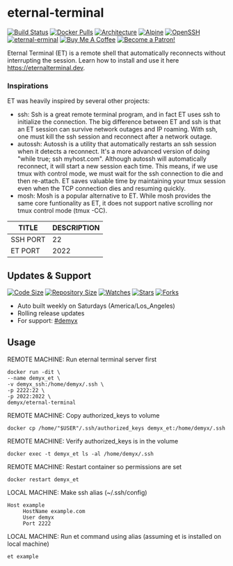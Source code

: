 # eternal-terminal
[![Build Status](https://img.shields.io/travis/demyxco/eternal-terminal?style=flat)](https://travis-ci.org/demyxco/eternal-terminal)
[![Docker Pulls](https://img.shields.io/docker/pulls/demyx/eternal-terminal?style=flat&color=blue)](https://hub.docker.com/r/demyx/eternal-terminal)
[![Architecture](https://img.shields.io/badge/linux-amd64-important?style=flat&color=blue)](https://hub.docker.com/r/demyx/eternal-terminal)
[![Alpine](https://img.shields.io/badge/alpine-3.12.3-informational?style=flat&color=blue)](https://hub.docker.com/r/demyx/eternal-terminal)
[![OpenSSH](https://img.shields.io/badge/openssh-8.3p1-informational?style=flat&color=blue)](https://hub.docker.com/r/demyx/eternal-terminal)
[![eternal-erminal](https://img.shields.io/badge/et-6.0.13-informational?style=flat&color=blue)](https://hub.docker.com/r/demyx/eternal-terminal)
[![Buy Me A Coffee](https://img.shields.io/badge/buy_me_coffee-$5-informational?style=flat&color=blue)](https://www.buymeacoffee.com/VXqkQK5tb)
[![Become a Patron!](https://img.shields.io/badge/become%20a%20patron-$5-informational?style=flat&color=blue)](https://www.patreon.com/bePatron?u=23406156)

Eternal Terminal (ET) is a remote shell that automatically reconnects without interrupting the session. Learn how to install and use it here https://eternalterminal.dev.

### Inspirations
ET was heavily inspired by several other projects:
* ssh: Ssh is a great remote terminal program, and in fact ET uses ssh to initialize the connection. The big difference between ET and ssh is that an ET session can survive network outages and IP roaming. With ssh, one must kill the ssh session and reconnect after a network outage.
* autossh: Autossh is a utility that automatically restarts an ssh session when it detects a reconnect. It's a more advanced version of doing "while true; ssh myhost.com". Although autossh will automatically reconnect, it will start a new session each time. This means, if we use tmux with control mode, we must wait for the ssh connection to die and then re-attach. ET saves valuable time by maintaining your tmux session even when the TCP connection dies and resuming quickly.
* mosh: Mosh is a popular alternative to ET. While mosh provides the same core funtionality as ET, it does not support native scrolling nor tmux control mode (tmux -CC).

TITLE | DESCRIPTION
--- | ---
SSH PORT | 22
ET PORT | 2022

## Updates & Support
[![Code Size](https://img.shields.io/github/languages/code-size/demyxco/eternal-terminal?style=flat&color=blue)](https://github.com/demyxco/eternal-terminal)
[![Repository Size](https://img.shields.io/github/repo-size/demyxco/eternal-terminal?style=flat&color=blue)](https://github.com/demyxco/eternal-terminal)
[![Watches](https://img.shields.io/github/watchers/demyxco/eternal-terminal?style=flat&color=blue)](https://github.com/demyxco/eternal-terminal)
[![Stars](https://img.shields.io/github/stars/demyxco/eternal-terminal?style=flat&color=blue)](https://github.com/demyxco/eternal-terminal)
[![Forks](https://img.shields.io/github/forks/demyxco/eternal-terminal?style=flat&color=blue)](https://github.com/demyxco/eternal-terminal)

* Auto built weekly on Saturdays (America/Los_Angeles)
* Rolling release updates
* For support: [#demyx](https://webchat.freenode.net/?channel=#demyx)

## Usage
REMOTE MACHINE: Run eternal terminal server first
```
docker run -dit \
--name demyx_et \
-v demyx_ssh:/home/demyx/.ssh \
-p 2222:22 \
-p 2022:2022 \
demyx/eternal-terminal
```

REMOTE MACHINE: Copy authorized_keys to volume
```
docker cp /home/"$USER"/.ssh/authorized_keys demyx_et:/home/demyx/.ssh
```

REMOTE MACHINE: Verify authorized_keys is in the volume
```
docker exec -t demyx_et ls -al /home/demyx/.ssh
```

REMOTE MACHINE: Restart container so permissions are set
```
docker restart demyx_et
```

LOCAL MACHINE: Make ssh alias (~/.ssh/config)
```
Host example
     HostName example.com
     User demyx
     Port 2222
```

LOCAL MACHINE: Run et command using alias (assuming et is installed on local machine)
```
et example
```
